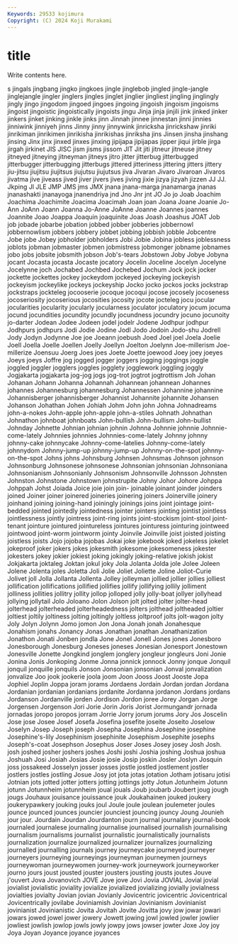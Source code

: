 ```yaml
---
Keywords: 29533 kojimura
Copyright: (C) 2024 Koji Murakami
---
```


# title

Write contents here.



s jingals jingbang jingko jingkoes jingle
jinglebob jingled jingle-jangle jinglejangle jingler jinglers jingles jinglet jinglier jingliest
jingling jinglingly jingly jingo jingodom jingoed jingoes jingoing jingoish jingoism
jingoisms jingoist jingoistic jingoistically jingoists jingu Jinja jinja jinjili jink
jinked jinker jinkers jinket jinking jinkle jinks jinn Jinnah jinnee
jinnestan jinni jinnies jinniwink jinniyeh jinns Jinny jinny jinnywink jinricksha
jinrickshaw jinriki jinrikiman jinrikimen jinrikisha jinrikishas jinriksha jins Jinsen jinsha
jinshang jinsing Jinx jinx jinxed jinxes jinxing jipijapa jipijapas jipper
jiqui jirble jirga jirgah jirkinet JIS JISC jism jisms jissom
JIT Jit jiti jitneur jitneuse jitney jitneyed jitneying jitneyman jitneys
jitro jitter jitterbug jitterbugged jitterbugger jitterbugging jitterbugs jittered jitteriness jittering
jitters jittery jiu-jitsu jiujitsu jiujitsus jiujutsu jiujutsus jiva Jivaran Jivaro
Jivaroan Jivaros jivatma jive jiveass jived jiver jivers jives jiving
jixie jizya jizyah jizzen JJ JJ. Jkping Jl JLE JMP
JMS jms JMX jnana jnana-marga jnanamarga jnanas jnanashakti jnanayoga jnanendriya
jnd Jno Jnr jnt JO Jo jo Joab Joachim Joachima
Joachimite Joacima Joacimah Joan joan Joana Joane Joanie Jo-Ann JoAnn
Joann Joanna Jo-Anne JoAnne Joanne Joannes joannes Joannite Joao Joappa
Joaquin joaquinite Joas Joash Joashus JOAT Job job jobade jobarbe
jobation jobbed jobber jobberies jobbernowl jobbernowlism jobbers jobbery jobbet jobbing
jobbish jobble Jobcentre Jobe jobe Jobey jobholder jobholders Jobi Jobie
Jobina jobless joblessness joblots jobman jobmaster jobmen jobmistress jobmonger jobname
jobnames jobo jobs jobsite jobsmith jobson Job's-tears Jobstown Joby Jobye
Jobyna jocant Jocasta jocasta Jocaste jocatory Jocelin Joceline Jocelyn Jocelyne
Jocelynne joch Jochabed Jochbed Jochebed Jochum Jock jock jocker jockette
jockettes jockey jockeydom jockeyed jockeying jockeyish jockeyism jockeylike jockeys jockeyship
Jocko jocko jockos jocks jockstrap jockstraps jockteleg jocooserie jocoque jocoqui
jocose jocosely jocoseness jocoseriosity jocoserious jocosities jocosity jocote jocteleg jocu
jocular jocularities jocularity jocularly jocularness joculator joculatory jocum jocuma jocund
jocundities jocundity jocundly jocundness jocundry jocuno jocunoity jo-darter Jodean Jodee
Jodeen jodel jodelr Jodene Jodhpur jodhpur Jodhpurs jodhpurs Jodi Jodie
Jodine Jodl Jodo Jodoin Jodo-shu Jodrell Jody Jodyn Jodynne Joe
joe Joeann joebush Joed Joel joel Joela Joelie Joell Joella
Joelle Joellen Joelly Joellyn Joelton Joelynn Joe-millerism Joe-millerize Joensuu Joerg
Joes joes Joete Joette joewood Joey joey joeyes Joeys joeys
Joffre jog jogged jogger joggers jogging joggings joggle joggled joggler
jogglers joggles jogglety jogglework joggling joggly Jogjakarta jogjakarta jog-jog jogs
jog-trot jogtrot jogtrottism Joh Johan Johanan Johann Johanna Johannah Johannean
johannean Johannes johannes Johannesburg johannesburg Johannessen Johannine johannine Johannisberger johannisberger
Johannist Johannite johannite Johansen Johanson Johathan Johen Johiah Johm John
john Johna Johnadreams john-a-nokes John-apple john-apple john-a-stiles Johnath Johnathan Johnathon
johnboat johnboats John-bullish John-bullism John-bullist Johnday Johnette Johnian johnian johnin
Johnna Johnnie johnnie Johnnie-come-lately Johnnies johnnies Johnnies-come-lately Johnny johnny johnny-cake
johnnycake Johnny-come-latelies Johnny-come-lately johnnydom Johnny-jump-up johnny-jump-up Johnny-on-the-spot johnny-on-the-spot Johns johns
Johnsburg Johnsen Johnsmas Johnson johnson Johnsonburg Johnsonese johnsonese Johnsonian johnsonian
Johnsoniana Johnsonianism Johnsonianly Johnsonism Johnsonville Johnsson Johnsten Johnston Johnstone Johnstown
johnstrupite Johny Johor Johore Johppa Johppah Johst Joiada Joice joie
join join- joinable joinant joinder joinders joined Joiner joiner joinered
joineries joinering joiners Joinerville joinery joinhand joining joining-hand joiningly joinings
joins joint jointage joint-bedded jointed jointedly jointedness jointer jointers jointing
jointist jointless jointlessness jointly jointress joint-ring joints joint-stockism joint-stool joint-tenant
jointure jointured jointureless jointures jointuress jointuring jointweed jointwood joint-worm jointworm
jointy Joinvile Joinville joist joisted joisting joistless joists Jojo jojoba
jojobas Jokai joke jokebook joked jokeless jokelet jokeproof joker jokers
jokes jokesmith jokesome jokesomeness jokester jokesters jokey jokier jokiest joking
jokingly joking-relative jokish jokist Jokjakarta joktaleg Joktan jokul joky Jola
Jolanta Jolda jole Jolee Joleen Jolene Jolenta joles Joletta Joli
Jolie Joliet Joliette Joline Joliot-Curie Jolivet joll Jolla Jollanta Jollenta
Jolley jolleyman jollied jollier jollies jolliest jollification jollifications jollified jollifies
jollify jollifying jollily jolliment jolliness jollities jollitry jollity jollop jolloped
jolly jolly-boat jollyer jollyhead jollying jollytail Jolo Joloano Jolon Jolson
jolt jolted jolter jolter-head jolterhead jolterheaded jolterheadedness jolters jolthead joltheaded
joltier joltiest joltily joltiness jolting joltingly joltless joltproof jolts jolt-wagon
jolty Joly Jolyn Jolynn Jomo jomon Jon Jona Jonah jonah
Jonahesque Jonahism jonahs Jonancy Jonas Jonathan jonathan Jonathanization Jonathon Jonati
Jonben jondla Jone Jonel Jonell Jones jones Jonesboro Jonesborough Jonesburg
Joneses joneses Jonesian Jonesport Jonestown Jonesville Jonette Jongkind jonglem jonglery
jongleur jongleurs Joni Jonie Jonina Jonis Jonkoping Jonme Jonna jonnick
jonnock Jonny jonque Jonquil jonquil jonquille jonquils Jonson Jonsonian jonsonian
Jonval jonvalization jonvalize Joo jook jookerie joola joom Joon Jooss
Joost Jooste Jopa Jophiel Joplin Joppa joram jorams Jordaens Jordain
Jordan jordan Jordana Jordanian jordanian jordanians jordanite Jordanna jordanon Jordans
jordans Jordanson Jordanville jorden Jordison Jordon joree Jorey Jorgan Jorge
Jorgensen Jorgenson Jori Jorie Jorin Joris Jorist Jormungandr jornada jornadas
joropo joropos jorram Jorrie Jorry jorum jorums Jory Jos Joscelin
Jose jose Josee Josef Josefa Josefina josefite joseite Joseito Joselow
Joselyn Josep Joseph joseph Josepha Josephina Josephine josephine Josephine's-lily Josephinism
josephinite Josephism Josephite josephs Joseph's-coat Josephson Josephus Joser Joses Josey
josey Josh Josh. josh joshed josher joshers joshes Joshi joshi
Joshia joshing Joshua joshua Joshuah Josi Josiah Josias Josie josie
Josip joskin Josler Joslyn Josquin joss jossakeed Josselyn josser josses
jostle jostled jostlement jostler jostlers jostles jostling Josue Josy jot
jota jotas jotation Jotham jotisaru jotisi Jotnian jots jotted jotter
jotters jotting jottings jotty Jotun Jotunheim Jotunn jotunn Jotunnheim jotunnheim
joual jouals Joub joubarb Joubert joug jough jougs Jouhaux jouisance
jouissance jouk Joukahainen jouked joukery joukerypawkery jouking jouks joul Joule
joule joulean joulemeter joules jounce jounced jounces jouncier jounciest jouncing
jouncy Joung Jounieh jour jour. Jourdain Jourdan Jourdanton journ journal
journalary journal-book journaled journalese journaling journalise journalised journalish journalising journalism
journalisms journalist journalistic journalistically journalists journalization journalize journalized journalizer journalizes
journalizing journalled journalling journals journey journeycake journeyed journeyer journeyers journeying
journeyings journeyman journeymen journeys journeywoman journeywomen journey-work journeywork journeyworker journo
jours joust jousted jouster jousters jousting jousts joutes Jouve j'ouvert
Jova Jovanovich JOVE Jove jove Jovi Jovia JOVIAL Jovial jovial
jovialist jovialistic joviality jovialize jovialized jovializing jovially jovialness jovialties jovialty
Jovian jovian Jovianly Jovicentric jovicentric Jovicentrical Jovicentrically jovilabe Joviniamish Jovinian
Jovinianism Jovinianist jovinianist Jovinianistic Jovita Jovitah Jovite Jovitta jovy jow
jowar jowari jowars jowed jowel jower jowery Jowett jowing jowl
jowled jowler jowlier jowliest jowlish jowlop jowls jowly jowpy jows
jowser jowter Joxe Joy joy Joya Joyan Joyance joyance joyances
